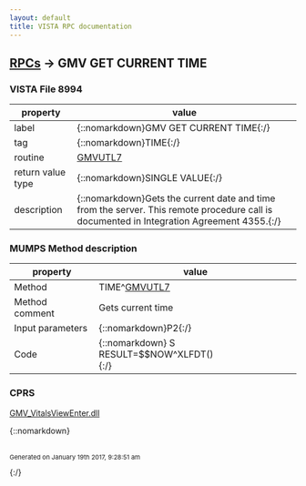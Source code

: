 ```yaml
---
layout: default
title: VISTA RPC documentation
---
```




## [RPCs](TableOfContent.md) &#8594; GMV GET CURRENT TIME 



### VISTA File 8994 


 property | value 
--- | --- 
 label | {::nomarkdown}GMV GET CURRENT TIME{:/}
 tag | {::nomarkdown}TIME{:/}
 routine | [GMVUTL7](http://code.osehra.org/dox/Routine_GMVUTL7_source.html)
 return value type | {::nomarkdown}SINGLE VALUE{:/}
 description | {::nomarkdown}Gets the current date and time from the server. This remote procedure call is documented in Integration Agreement 4355.{:/}


### MUMPS Method description

 property | value 
 --- | --- 
 Method | TIME^[GMVUTL7](http://code.osehra.org/dox/Routine_GMVUTL7_source.html)
 Method comment | Gets current time
 Input parameters | {::nomarkdown}P2{:/}
 Code | {::nomarkdown}  S RESULT=$$NOW^XLFDT()<br>{:/}


### CPRS

[GMV_VitalsViewEnter.dll]()


{::nomarkdown} <br/><br/><p style="font-size: 11px">Generated on January 19th 2017, 9:28:51 am</p>{:/}